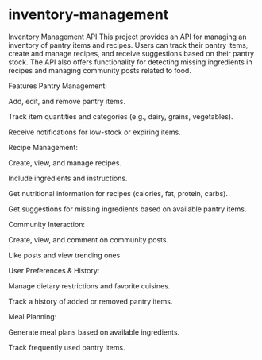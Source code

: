 # inventory-management

Inventory Management API
This project provides an API for managing an inventory of pantry items and recipes. Users can track their pantry items, create and manage recipes, and receive suggestions based on their pantry stock. The API also offers functionality for detecting missing ingredients in recipes and managing community posts related to food.

Features
Pantry Management:

Add, edit, and remove pantry items.

Track item quantities and categories (e.g., dairy, grains, vegetables).

Receive notifications for low-stock or expiring items.

Recipe Management:

Create, view, and manage recipes.

Include ingredients and instructions.

Get nutritional information for recipes (calories, fat, protein, carbs).

Get suggestions for missing ingredients based on available pantry items.

Community Interaction:

Create, view, and comment on community posts.

Like posts and view trending ones.

User Preferences & History:

Manage dietary restrictions and favorite cuisines.

Track a history of added or removed pantry items.

Meal Planning:

Generate meal plans based on available ingredients.

Track frequently used pantry items.
